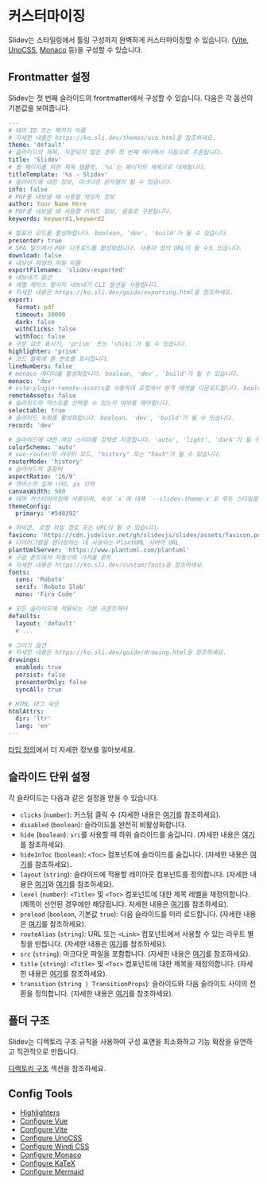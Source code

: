# 커스터마이징

Slidev는 스타일링에서 툴링 구성까지 완벽하게 커스터마이징할 수 있습니다. ([Vite](/custom/config-vite), [UnoCSS](/custom/config-unocss), [Monaco](/custom/config-monaco) 등)을 구성할 수 있습니다.

## Frontmatter 설정

Slidev는 첫 번째 슬라이드의 frontmatter에서 구성할 수 있습니다. 다음은 각 옵션의 기본값을 보여줍니다.

```yaml
---
# 테마 ID 또는 패키지 이름
# 자세한 내용은 https://ko.sli.dev/themes/use.html을 참조하세요.
theme: 'default'
# 슬라이드의 제목, 지정되지 않은 경우 첫 번째 헤더에서 자동으로 추론됩니다.
title: 'Slidev'
# 웹 페이지를 위한 제목 템플릿, `%s`는 페이지의 제목으로 대체됩니다.
titleTemplate: '%s - Slidev'
# 슬라이드에 대한 정보, 마크다운 문자열이 될 수 있습니다.
info: false
# PDF를 내보낼 때 사용할 작성자 정보
author: Your Name Here
# PDF를 내보낼 때 사용할 키워드 정보, 쉼표로 구분됩니다.
keywords: keyword1,keyword2

# 발표자 모드를 활성화합니다. boolean, 'dev', 'build'가 될 수 있습니다.
presenter: true
# SPA 빌드에서 PDF 다운로드를 활성화합니다. 사용자 정의 URL이 될 수도 있습니다.
download: false
# 내보낸 파일의 파일 이름
exportFilename: 'slidev-exported'
# 내보내기 옵션
# 캐멀 케이스 형식의 내보내기 CLI 옵션을 사용합니다.
# 자세한 내용은 https://ko.sli.dev/guide/exporting.html을 참조하세요.
export:
  format: pdf
  timeout: 30000
  dark: false
  withClicks: false
  withToc: false
# 구문 강조 표시기, 'prism' 또는 'shiki'가 될 수 있습니다.
highlighter: 'prism'
# 코드 블록에 줄 번호를 표시합니다.
lineNumbers: false
# monaco 에디터를 활성화합니다. boolean, 'dev', 'build'가 될 수 있습니다.
monaco: 'dev'
# vite-plugin-remote-assets를 사용하여 로컬에서 원격 에셋을 다운로드합니다. boolean, 'dev', 'build'가 될 수 있습니다.
remoteAssets: false
# 슬라이드의 텍스트를 선택할 수 있는지 여부를 제어합니다.
selectable: true
# 슬라이드 녹화를 활성화합니다. boolean, 'dev', 'build'가 될 수 있습니다.
record: 'dev'

# 슬라이드에 대한 색상 스키마를 강제로 지정합니다. 'auto', 'light', 'dark'가 될 수 있습니다.
colorSchema: 'auto'
# vue-router의 라우터 모드, "history" 또는 "hash"가 될 수 있습니다.
routerMode: 'history'
# 슬라이드의 종횡비
aspectRatio: '16/9'
# 캔버스의 실제 너비, px 단위
canvasWidth: 980
# 테마 커스터마이징에 사용되며, 속성 `x`에 대해 `--slidev-theme-x`로 루트 스타일을 삽입합니다.
themeConfig:
  primary: '#5d8392'

# 파비콘, 로컬 파일 경로 또는 URL이 될 수 있습니다.
favicon: 'https://cdn.jsdelivr.net/gh/slidevjs/slidev/assets/favicon.png'
# 다이어그램을 렌더링하는 데 사용되는 PlantUML 서버의 URL
plantUmlServer: 'https://www.plantuml.com/plantuml'
# 구글 폰트에서 자동으로 가져올 폰트
# 자세한 내용은 https://ko.sli.dev/custom/fonts을 참조하세요.
fonts:
  sans: 'Roboto'
  serif: 'Roboto Slab'
  mono: 'Fira Code'

# 모든 슬라이드에 적용되는 기본 프론트매터
defaults:
  layout: 'default'
  # ...

# 그리기 옵션
# 자세한 내용은 https://ko.sli.dev/guide/drawing.html을 참조하세요.
drawings:
  enabled: true
  persist: false
  presenterOnly: false
  syncAll: true

# HTML 태그 속성
htmlAttrs:
  dir: 'ltr'
  lang: 'en'
---
```

[타입 정의](https://github.com/slidevjs/slidev/blob/main/packages/types/src/config.ts)에서 더 자세한 정보를 알아보세요.

## 슬라이드 단위 설정

각 슬라이드는 다음과 같은 설정을 받을 수 있습니다.

* `clicks` (`number`): 커스텀 클릭 수 (자세한 내용은 [여기](/guide/animations.html#custom-clicks-count)를 참조하세요).
* `disabled` (`boolean`): 슬라이드를 완전히 비활성화합니다.
* `hide` (`boolean`): `src`를 사용할 때 하위 슬라이드를 숨깁니다. (자세한 내용은 [여기](/guide/syntax.html#multiple-entries)를 참조하세요).
* `hideInToc` (`boolean`): `<Toc>` 컴포넌트에 슬라이드를 숨깁니다. (자세한 내용은 [여기](/builtin/components.html#toc)를 참조하세요).
* `layout` (`string`): 슬라이드에 적용할 레이아웃 컴포넌트를 정의합니다. (자세한 내용은 [여기](/guide/syntax.html#front-matter-layouts)와 [여기](/builtin/layouts.html)를 참조하세요).
* `level` (`number`): `<Title>` 및 `<Toc>` 컴포넌트에 대한 제목 레벨을 재정의합니다. (제목이 선언된 경우에만 해당됩니다. 자세한 내용은 [여기](/builtin/components.html#titles)를 참조하세요).
* `preload` (`boolean`, 기본값 `true`): 다음 슬라이드를 미리 로드합니다. (자세한 내용은 [여기](/guide/animations.html#motion)를 참조하세요).
* `routeAlias` (`string`): URL 또는 `<Link>` 컴포넌트에서 사용할 수 있는 라우트 별칭을 만듭니다. (자세한 내용은 [여기](/builtin/components.html#link)를 참조하세요).
* `src` (`string`): 마크다운 파일을 포함합니다. (자세한 내용은 [여기](/guide/syntax.html#multiple-entries)를 참조하세요).
* `title` (`string`): `<Title>` 및 `<Toc>` 컴포넌트에 대한 제목을 재정의합니다. (자세한 내용은 [여기](/builtin/components.html#titles)를 참조하세요).
* `transition` (`string | TransitionProps`): 슬라이드와 다음 슬라이드 사이의 전환을 정의합니다. (자세한 내용은 [여기](/guide/animations.html#slide-transitions)를 참조하세요).

## 폴더 구조

Slidev는 디렉토리 구조 규칙을 사용하여 구성 표면을 최소화하고 기능 확장을 유연하고 직관적으로 만듭니다.

[디렉토리 구조](/custom/directory-structure) 섹션을 참조하세요.

## Config Tools

- [Highlighters](/custom/highlighters)
- [Configure Vue](/custom/config-vue)
- [Configure Vite](/custom/config-vite)
- [Configure UnoCSS](/custom/config-unocss)
- [Configure Windi CSS](/custom/config-windicss)
- [Configure Monaco](/custom/config-monaco)
- [Configure KaTeX](/custom/config-katex)
- [Configure Mermaid](/custom/config-mermaid)
